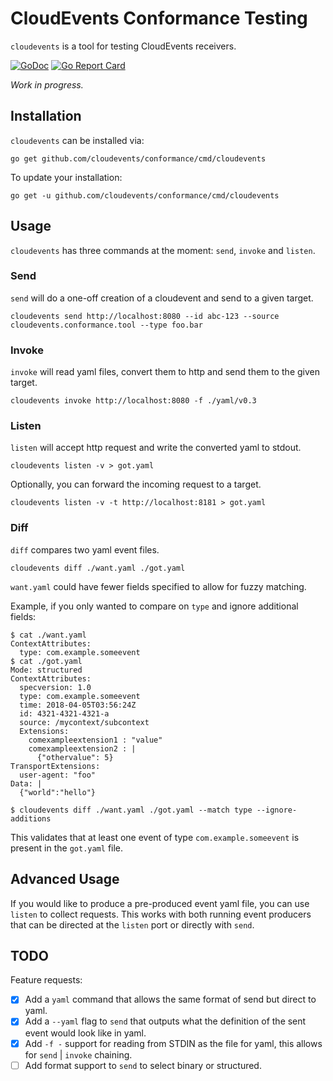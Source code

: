 # CloudEvents Conformance Testing

`cloudevents` is a tool for testing CloudEvents receivers.

[![GoDoc](https://godoc.org/github.com/cloudevents/conformance?status.svg)](https://godoc.org/github.com/cloudevents/conformance)
[![Go Report Card](https://goreportcard.com/badge/cloudevents/conformance)](https://goreportcard.com/report/cloudevents/conformance)

_Work in progress._

## Installation

`cloudevents` can be installed via:

```shell
go get github.com/cloudevents/conformance/cmd/cloudevents
```

To update your installation:

```shell
go get -u github.com/cloudevents/conformance/cmd/cloudevents
```

## Usage

`cloudevents` has three commands at the moment: `send`, `invoke` and `listen`.

### Send

`send` will do a one-off creation of a cloudevent and send to a given target.

```shell script
cloudevents send http://localhost:8080 --id abc-123 --source cloudevents.conformance.tool --type foo.bar
```

### Invoke

`invoke` will read yaml files, convert them to http and send them to the given
target.

```shell script
cloudevents invoke http://localhost:8080 -f ./yaml/v0.3
```

### Listen

`listen` will accept http request and write the converted yaml to stdout.

```shell script
cloudevents listen -v > got.yaml
```

Optionally, you can forward the incoming request to a target.

```shell script
cloudevents listen -v -t http://localhost:8181 > got.yaml
```

### Diff

`diff` compares two yaml event files.

```shell script
cloudevents diff ./want.yaml ./got.yaml
```

`want.yaml` could have fewer fields specified to allow for fuzzy matching. 

Example, if you only wanted to compare on `type` and ignore additional fields:

```shell script
$ cat ./want.yaml
ContextAttributes:
  type: com.example.someevent
$ cat ./got.yaml
Mode: structured
ContextAttributes:
  specversion: 1.0
  type: com.example.someevent
  time: 2018-04-05T03:56:24Z
  id: 4321-4321-4321-a
  source: /mycontext/subcontext
  Extensions:
    comexampleextension1 : "value"
    comexampleextension2 : |
      {"othervalue": 5}
TransportExtensions:
  user-agent: "foo"
Data: |
  {"world":"hello"}

$ cloudevents diff ./want.yaml ./got.yaml --match type --ignore-additions
```

This validates that at least one event of type `com.example.someevent` is present in the `got.yaml` file.

## Advanced Usage

If you would like to produce a pre-produced event yaml file, you can use
`listen` to collect requests. This works with both running event producers that
can be directed at the `listen` port or directly with `send`.

## TODO

Feature requests:

- [x] Add a `yaml` command that allows the same format of send but direct to
      yaml.
- [x] Add a `--yaml` flag to `send` that outputs what the definition of the sent
      event would look like in yaml.
- [x] Add `-f -` support for reading from STDIN as the file for yaml, this
      allows for `send` | `invoke` chaining.
- [ ] Add format support to `send` to select binary or structured.
